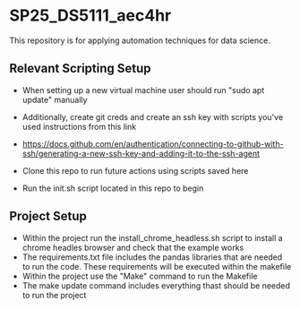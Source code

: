 # SP25_DS5111_aec4hr

This repository is for applying automation techniques for data science. 

## **Relevant Scripting Setup**


- When setting up a new virtual machine user should run "sudo apt update" manually

- Additionally, create git creds and create an ssh key with scripts you've used instructions from this link 
- https://docs.github.com/en/authentication/connecting-to-github-with-ssh/generating-a-new-ssh-key-and-adding-it-to-the-ssh-agent
- Clone this repo to run future actions using scripts saved here
- Run the init.sh script located in this repo to begin

## **Project Setup**

- Within the project run the install_chrome_headless.sh script to install a chrome headles browser and check that the example works
- The requirements.txt file includes the pandas libraries that are needed to run the code. These requirements will be executed within the makefile
- Within the project use the "Make" command to run the Makefile
- The make update command includes everything thast should be needed to run the project
